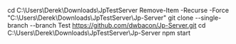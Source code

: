 cd C:\Users\Derek\Downloads\JpTestServer
Remove-Item -Recurse -Force "C:\Users\Derek\Downloads\JpTestServer\Jp-Server"
git clone --single-branch --branch Test https://github.com/dwbacon/Jp-Server.git
cd C:\Users\Derek\Downloads\JpTestServer\Jp-Server
npm start
